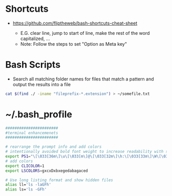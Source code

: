 # Shortcuts

 * https://github.com/fliptheweb/bash-shortcuts-cheat-sheet
   
   * E.G. clear line, jump to start of line, make the rest of the word capitalized, ...
   * Note: Follow the steps to set "Option as Meta key"

# Bash Scripts

 * Search all matching folder names for files that match a pattern and output the results into a file
  
  ```bash
  cat $(find ./ -iname "fileprefix-*.extension") > ~/somefile.txt
  ```


# ~/.bash_profile

```bash
#######################
#terminal enhancemenets
#######################

# rearrange the prompt info and add colors
# intentionally avoided bold font weight to increase readability with small fonts on retina screens
export PS1="\[\033[36m\]\u\[\033[m\]@\[\033[32m\]\h:\[\033[33m\]\W\[\033[m\]\$ "
# add colors
export CLICOLOR=1
export LSCOLORS=gxcxDxbxegedabagaced

# Use long listing format and show hidden files
alias ll='ls -laGFh'
alias ls='ls -GFh'
```
